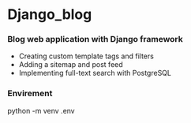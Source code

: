# Django_blog
### Blog web application with Django framework
* Creating custom template tags and filters
* Adding a sitemap and post feed
* Implementing full-text search with PostgreSQL

### Envirement
python -m venv .env